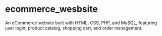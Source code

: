 # ecommerce_wesbsite
An eCommerce website built with HTML, CSS, PHP, and MySQL, featuring user login, product catalog, shopping cart, and order management.
